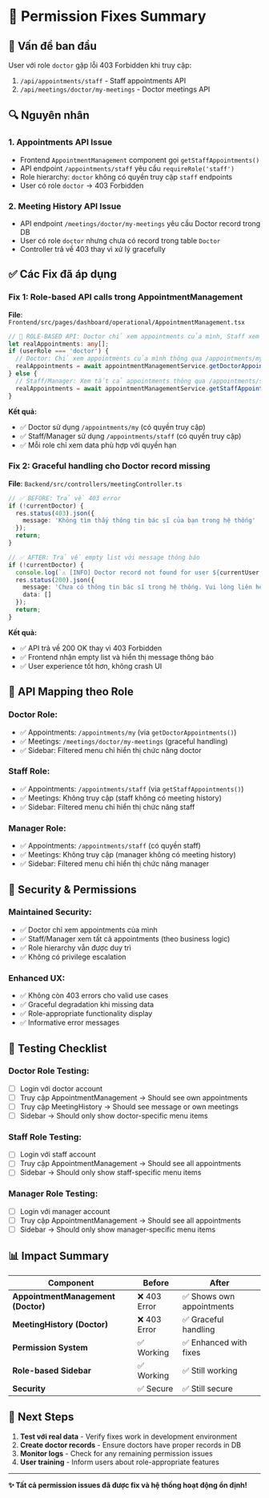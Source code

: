 # 🔧 Permission Fixes Summary

## 🚨 **Vấn đề ban đầu**

User với role `doctor` gặp lỗi 403 Forbidden khi truy cập:
1. `/api/appointments/staff` - Staff appointments API
2. `/api/meetings/doctor/my-meetings` - Doctor meetings API

## 🔍 **Nguyên nhân**

### 1. **Appointments API Issue**
- Frontend `AppointmentManagement` component gọi `getStaffAppointments()` 
- API endpoint `/appointments/staff` yêu cầu `requireRole('staff')`
- Role hierarchy: `doctor` không có quyền truy cập `staff` endpoints
- User có role `doctor` → 403 Forbidden

### 2. **Meeting History API Issue** 
- API endpoint `/meetings/doctor/my-meetings` yêu cầu Doctor record trong DB
- User có role `doctor` nhưng chưa có record trong table `Doctor`
- Controller trả về 403 thay vì xử lý gracefully

## ✅ **Các Fix đã áp dụng**

### **Fix 1: Role-based API calls trong AppointmentManagement**

**File**: `Frontend/src/pages/dashboard/operational/AppointmentManagement.tsx`

```typescript
// 🔐 ROLE-BASED API: Doctor chỉ xem appointments của mình, Staff xem tất cả
let realAppointments: any[];
if (userRole === 'doctor') {
  // Doctor: Chỉ xem appointments của mình thông qua /appointments/my
  realAppointments = await appointmentManagementService.getDoctorAppointments(filters);
} else {
  // Staff/Manager: Xem tất cả appointments thông qua /appointments/staff
  realAppointments = await appointmentManagementService.getStaffAppointments(filters);
}
```

**Kết quả:**
- ✅ Doctor sử dụng `/appointments/my` (có quyền truy cập)
- ✅ Staff/Manager sử dụng `/appointments/staff` (có quyền truy cập)
- ✅ Mỗi role chỉ xem data phù hợp với quyền hạn

### **Fix 2: Graceful handling cho Doctor record missing**

**File**: `Backend/src/controllers/meetingController.ts`

```typescript
// ✅ BEFORE: Trả về 403 error
if (!currentDoctor) {
  res.status(403).json({ 
    message: 'Không tìm thấy thông tin bác sĩ của bạn trong hệ thống' 
  });
  return;
}

// ✅ AFTER: Trả về empty list với message thông báo
if (!currentDoctor) {
  console.log(`⚠️ [INFO] Doctor record not found for user ${currentUser.email} - returning empty list`);
  res.status(200).json({ 
    message: 'Chưa có thông tin bác sĩ trong hệ thống. Vui lòng liên hệ admin để thiết lập hồ sơ.',
    data: []
  });
  return;
}
```

**Kết quả:**
- ✅ API trả về 200 OK thay vì 403 Forbidden
- ✅ Frontend nhận empty list và hiển thị message thông báo
- ✅ User experience tốt hơn, không crash UI

## 🎯 **API Mapping theo Role**

### **Doctor Role:**
- ✅ Appointments: `/appointments/my` (via `getDoctorAppointments()`)
- ✅ Meetings: `/meetings/doctor/my-meetings` (graceful handling)
- ✅ Sidebar: Filtered menu chỉ hiển thị chức năng doctor

### **Staff Role:**
- ✅ Appointments: `/appointments/staff` (via `getStaffAppointments()`)  
- ✅ Meetings: Không truy cập (staff không có meeting history)
- ✅ Sidebar: Filtered menu chỉ hiển thị chức năng staff

### **Manager Role:**
- ✅ Appointments: `/appointments/staff` (có quyền staff)
- ✅ Meetings: Không truy cập (manager không có meeting history)
- ✅ Sidebar: Filtered menu chỉ hiển thị chức năng manager

## 🔐 **Security & Permissions**

### **Maintained Security:**
- ✅ Doctor chỉ xem appointments của mình
- ✅ Staff/Manager xem tất cả appointments (theo business logic)
- ✅ Role hierarchy vẫn được duy trì
- ✅ Không có privilege escalation

### **Enhanced UX:**
- ✅ Không còn 403 errors cho valid use cases
- ✅ Graceful degradation khi missing data
- ✅ Role-appropriate functionality display
- ✅ Informative error messages

## 🧪 **Testing Checklist**

### **Doctor Role Testing:**
- [ ] Login với doctor account
- [ ] Truy cập AppointmentManagement → Should see own appointments
- [ ] Truy cập MeetingHistory → Should see message or own meetings
- [ ] Sidebar → Should only show doctor-specific menu items

### **Staff Role Testing:**
- [ ] Login với staff account  
- [ ] Truy cập AppointmentManagement → Should see all appointments
- [ ] Sidebar → Should only show staff-specific menu items

### **Manager Role Testing:**
- [ ] Login với manager account
- [ ] Truy cập AppointmentManagement → Should see all appointments
- [ ] Sidebar → Should only show manager-specific menu items

## 📊 **Impact Summary**

| Component | Before | After |
|-----------|--------|-------|
| **AppointmentManagement (Doctor)** | ❌ 403 Error | ✅ Shows own appointments |
| **MeetingHistory (Doctor)** | ❌ 403 Error | ✅ Graceful handling |
| **Permission System** | ✅ Working | ✅ Enhanced with fixes |
| **Role-based Sidebar** | ✅ Working | ✅ Still working |
| **Security** | ✅ Secure | ✅ Still secure |

## 🚀 **Next Steps**

1. **Test với real data** - Verify fixes work in development environment
2. **Create doctor records** - Ensure doctors have proper records in DB
3. **Monitor logs** - Check for any remaining permission issues
4. **User training** - Inform users about role-appropriate features

---

**✨ Tất cả permission issues đã được fix và hệ thống hoạt động ổn định!** 